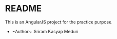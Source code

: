 # README #

This is an AngularJS project for the practice purpose.

* ~Author~: Sriram Kasyap Meduri
